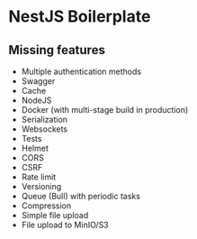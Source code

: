 # NestJS Boilerplate

## Missing features

- Multiple authentication methods
- Swagger
- Cache
- NodeJS
- Docker (with multi-stage build in production)
- Serialization
- Websockets
- Tests
- Helmet
- CORS
- CSRF
- Rate limit
- Versioning
- Queue (Bull) with periodic tasks
- Compression
- Simple file upload
- File upload to MinIO/S3
